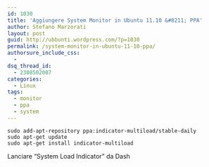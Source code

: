 ```yaml
---
id: 1030
title: 'Aggiungere System Monitor in Ubuntu 11.10 &#8211; PPA'
author: Stefano Marzorati
layout: post
guid: http://ubbunti.wordpress.com/?p=1030
permalink: /system-monitor-in-ubuntu-11-10-ppa/
authorsure_include_css:
  - 
dsq_thread_id:
  - 2308502007
categories:
  - Linux
tags:
  - monitor
  - ppa
  - system
---
```

`sudo add-apt-repository ppa:indicator-multiload/stable-daily`  
`sudo apt-get update`  
`sudo apt-get install indicator-multiload`

Lanciare &#8220;System Load Indicator&#8221; da Dash